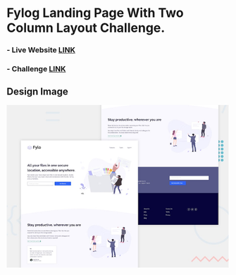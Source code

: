 # Fylog Landing Page With Two Column Layout Challenge.

### - Live Website [LINK](https://abdraoufx.github.io/frontEndMentor_Challenges/junior/fylo_landing_page_with_two_column)

### - Challenge [LINK](https://www.frontendmentor.io/solutions/)

## Design Image

![Preview_Design_Image](images/desktop-preview.jpg "Design Image")
